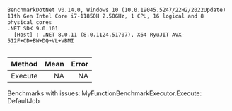 ```

BenchmarkDotNet v0.14.0, Windows 10 (10.0.19045.5247/22H2/2022Update)
11th Gen Intel Core i7-11850H 2.50GHz, 1 CPU, 16 logical and 8 physical cores
.NET SDK 9.0.101
  [Host] : .NET 8.0.11 (8.0.1124.51707), X64 RyuJIT AVX-512F+CD+BW+DQ+VL+VBMI


```
| Method  | Mean | Error |
|-------- |-----:|------:|
| Execute |   NA |    NA |

Benchmarks with issues:
  MyFunctionBenchmarkExecutor.Execute: DefaultJob
